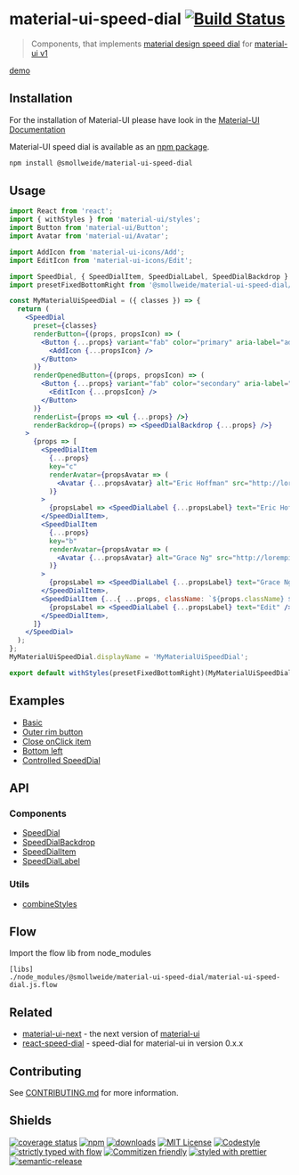 
# material-ui-speed-dial [![Build Status](https://img.shields.io/travis/smollweide/material-ui-speed-dial/master.svg)](https://travis-ci.org/smollweide/material-ui-speed-dial)

> Components, that implements [material design speed dial](https://material.io/guidelines/components/buttons-floating-action-button.html#buttons-floating-action-button-transitions) for [material-ui v1](https://material-ui-next.com/)

[demo](https://smollweide.github.io/material-ui-speed-dial)

## Installation

For the installation of Material-UI please have look in the [Material-UI Documentation](https://material-ui-next.com/)

Material-UI speed dial is available as an [npm package](https://www.npmjs.com/package/@smollweide/material-ui-speed-dial).

```sh
npm install @smollweide/material-ui-speed-dial
```

## Usage

```jsx
import React from 'react';
import { withStyles } from 'material-ui/styles';
import Button from 'material-ui/Button';
import Avatar from 'material-ui/Avatar';

import AddIcon from 'material-ui-icons/Add';
import EditIcon from 'material-ui-icons/Edit';

import SpeedDial, { SpeedDialItem, SpeedDialLabel, SpeedDialBackdrop } from '@smollweide/material-ui-speed-dial';
import presetFixedBottomRight from '@smollweide/material-ui-speed-dial/dist/presets/presetFixedBottomRight';

const MyMaterialUiSpeedDial = ({ classes }) => {
  return (
    <SpeedDial
      preset={classes}
      renderButton={(props, propsIcon) => (
        <Button {...props} variant="fab" color="primary" aria-label="add">
          <AddIcon {...propsIcon} />
        </Button>
      )}
      renderOpenedButton={(props, propsIcon) => (
        <Button {...props} variant="fab" color="secondary" aria-label="edit">
          <EditIcon {...propsIcon} />
        </Button>
      )}
      renderList={props => <ul {...props} />}
      renderBackdrop={(props) => <SpeedDialBackdrop {...props} />}
    >
      {props => [
        <SpeedDialItem
          {...props}
          key="c"
          renderAvatar={propsAvatar => (
            <Avatar {...propsAvatar} alt="Eric Hoffman" src="http://lorempixel.com/80/80/people/3" />
          )}
        >
          {propsLabel => <SpeedDialLabel {...propsLabel} text="Eric Hoffman" />}
        </SpeedDialItem>,
        <SpeedDialItem
          {...props}
          key="b"
          renderAvatar={propsAvatar => (
            <Avatar {...propsAvatar} alt="Grace Ng" src="http://lorempixel.com/80/80/people/9" />
          )}
        >
          {propsLabel => <SpeedDialLabel {...propsLabel} text="Grace Ng" />}
        </SpeedDialItem>,
        <SpeedDialItem {...{ ...props, className: `${props.className} ${classes.firstItem}` }} key="a">
          {propsLabel => <SpeedDialLabel {...propsLabel} text="Edit" />}
        </SpeedDialItem>,
      ]}
    </SpeedDial>
  );
};
MyMaterialUiSpeedDial.displayName = 'MyMaterialUiSpeedDial';

export default withStyles(presetFixedBottomRight)(MyMaterialUiSpeedDial);
```

## Examples
* [Basic](https://smollweide.github.io/material-ui-speed-dial/#/example-basic)
* [Outer rim button](https://smollweide.github.io/material-ui-speed-dial/#/example-outer-rim-button)
* [Close onClick item](https://smollweide.github.io/material-ui-speed-dial/#/example-close-on-click-item)
* [Bottom left](https://smollweide.github.io/material-ui-speed-dial/#/example-bottom-left)
* [Controlled SpeedDial](https://smollweide.github.io/material-ui-speed-dial/#/example-controlled)

## API

### Components
* [SpeedDial](https://github.com/smollweide/material-ui-speed-dial/tree/master/src/components/SpeedDial/README.md)
* [SpeedDialBackdrop](https://github.com/smollweide/material-ui-speed-dial/tree/master/src/components/SpeedDialBackdrop/README.md)
* [SpeedDialItem](https://github.com/smollweide/material-ui-speed-dial/tree/master/src/components/SpeedDialItem/README.md)
* [SpeedDialLabel](https://github.com/smollweide/material-ui-speed-dial/tree/master/src/components/SpeedDialLabel/README.md)

### Utils
* [combineStyles](https://github.com/smollweide/material-ui-speed-dial/tree/master/src/utils/combineStyles/README.md)

## Flow
Import the flow lib from node_modules

```
[libs]
./node_modules/@smollweide/material-ui-speed-dial/material-ui-speed-dial.js.flow
```

## Related
* [material-ui-next](https://material-ui-next.com/) - the next version of [material-ui](http://www.material-ui.com/#/)
* [react-speed-dial](https://github.com/smollweide/react-speed-dial) - speed-dial for material-ui in version 0.x.x

## Contributing
See [CONTRIBUTING.md](CONTRIBUTING.md) for more information.

## Shields
[![coverage status](https://coveralls.io/repos/github/smollweide/material-ui-speed-dial/badge.svg?branch=master)](https://coveralls.io/github/smollweide/material-ui-speed-dial?branch=master)
[![npm](https://img.shields.io/npm/v/@smollweide/material-ui-speed-dial.svg)](http://npm.im/@smollweide/material-ui-speed-dial)
[![downloads](https://img.shields.io/npm/dm/@smollweide/material-ui-speed-dial.svg)](https://npm-stat.com/charts.html?package=@smollweide/material-ui-speed-dial)
[![MIT License](https://img.shields.io/npm/l/@smollweide/material-ui-speed-dial.svg)](http://opensource.org/licenses/MIT)
[![Codestyle](https://img.shields.io/badge/codestyle-namics-green.svg)](https://github.com/namics/eslint-config-namics)
[![strictly typed with flow](https://img.shields.io/badge/strictly_typed_with-flow-e8bd36.svg)](https://flow.org/)
[![Commitizen friendly](https://img.shields.io/badge/commitizen-friendly-brightgreen.svg)](http://commitizen.github.io/cz-cli/)
[![styled with prettier](https://img.shields.io/badge/styled_with-prettier-ff69b4.svg)](https://prettier.io/)
[![semantic-release](https://img.shields.io/badge/%20%20%F0%9F%93%A6%F0%9F%9A%80-semantic--release-e10079.svg)](https://github.com/semantic-release/semantic-release)
